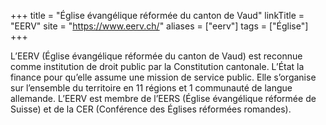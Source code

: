 +++
title = "Église évangélique réformée du canton de Vaud"
linkTitle = "EERV"
site = "https://www.eerv.ch/"
aliases = ["eerv"]
tags = ["Église"]
+++

L’EERV (Église évangélique réformée du canton de Vaud) est reconnue comme institution de droit public par la Constitution cantonale. L’État la finance pour qu’elle assume une mission de service public. Elle s’organise sur l’ensemble du territoire en 11 régions et 1 communauté de langue allemande. L’EERV est membre de l’EERS (Église évangélique réformée de Suisse) et de la CER (Conférence des Églises réformées romandes).